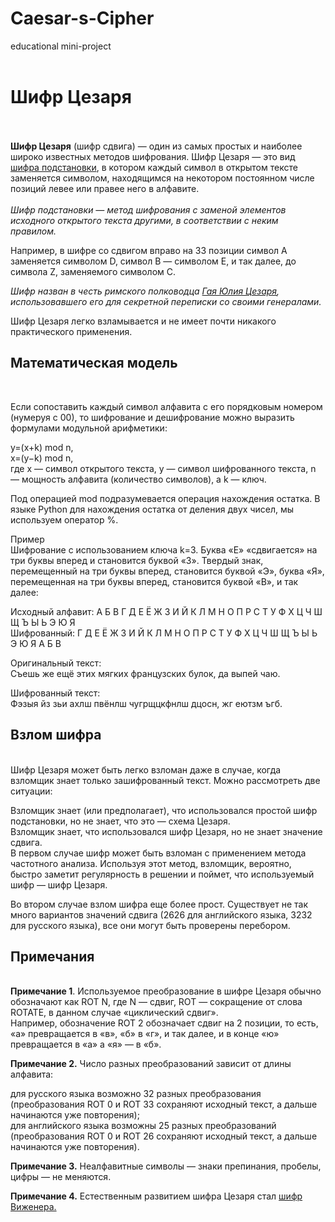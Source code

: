 # Caesar-s-Cipher
educational mini-project<br><br>

<h1><b>Шифр Цезаря</b></h1><br><br>
<b>Шифр Цезаря</b> (шифр сдвига) — один из самых простых и наиболее широко известных методов шифрования. Шифр Цезаря — это вид <a href='https://ru.wikipedia.org/wiki/Шифр_подстановки' target='_blank'>шифра подстановки</a>, в котором каждый символ в открытом тексте заменяется символом, находящимся на некотором постоянном числе позиций левее или правее него в алфавите.<br><br>
<i>Шифр подстановки — метод шифрования с заменой элементов исходного открытого текста другими, в соответствии с неким правилом.</i><br>

Например, в шифре со сдвигом вправо на 33 позиции символ A заменяется символом D, символ B — символом E, и так далее, до символа Z, заменяемого символом C.<br>

<i>Шифр назван в честь римского полководца <a href='https://ru.wikipedia.org/wiki/Гай_Юлий_Цезарь' target=_blank>Гая Юлия Цезаря</a>, использовавшего его для секретной переписки со своими генералами.</i><br>

Шифр Цезаря легко взламывается и не имеет почти никакого практического применения.<br>

<h2><b>Математическая модель</b></h2><br>

Если сопоставить каждый символ алфавита с его порядковым номером (нумеруя с 00), то шифрование и дешифрование можно выразить формулами модульной арифметики:<br>

y=(x+k) mod n, <br>
x=(y−k) mod n,<br>
где x — символ открытого текста, y — символ шифрованного текста, n — мощность алфавита (количество символов), а k — ключ.<br>

Под операцией mod подразумевается операция нахождения остатка. В языке Python для нахождения остатка от деления двух чисел, мы используем оператор %.<br>

Пример<br>
Шифрование с использованием ключа k=3. Буква «Е» «сдвигается» на три буквы вперед и становится буквой «З». Твердый знак, перемещенный на три буквы вперед, становится буквой «Э», буква «Я», перемещенная на три буквы вперед, становится буквой «В», и так далее:<br>

Исходный алфавит: А Б В Г Д Е Ё Ж З И Й К Л М Н О П Р С Т У Ф Х Ц Ч Ш Щ Ъ Ы Ь Э Ю Я<br>
Шифрованный:      Г Д Е Ё Ж З И Й К Л М Н О П Р С Т У Ф Х Ц Ч Ш Щ Ъ Ы Ь Э Ю Я А Б В<br>

Оригинальный текст:<br>
Съешь же ещё этих мягких французских булок, да выпей чаю.<br>

Шифрованный текст:<br>
Фэзыя йз зьи ахлш пвёнлш чугрщцкфнлш дцосн, жг еютзм ъгб.<br>

<h2><b>Взлом шифра</b></h2><br>
Шифр Цезаря может быть легко взломан даже в случае, когда взломщик знает только зашифрованный текст. Можно рассмотреть две ситуации:<br>

Взломщик знает (или предполагает), что использовался простой шифр подстановки, но не знает, что это — схема Цезаря.<br>
Взломщик знает, что использовался шифр Цезаря, но не знает значение сдвига.<br>
В первом случае шифр может быть взломан с применением метода частотного анализа. Используя этот метод, взломщик, вероятно, быстро заметит регулярность в решении и поймет, что используемый шифр — шифр Цезаря.<br>

Во втором случае взлом шифра еще более прост. Существует не так много вариантов значений сдвига (2626 для английского языка, 3232 для русского языка), все они могут быть проверены перебором.<br>

<h2>Примечания</h2><br>
<b>Примечание 1</b>. Используемое преобразование в шифре Цезаря обычно обозначают как ROT N, где N — сдвиг, ROT — сокращение от слова ROTATE, в данном случае «циклический сдвиг».<br> Например, обозначение ROT 2 обозначает сдвиг на 2 позиции, то есть, «а» превращается в «в», «б» в «г», и так далее, и в конце «ю» превращается в «а» а «я» — в «б».<br>

<b>Примечание 2.</b> Число разных преобразований зависит от длины алфавита:<br>

для русского языка возможно 32 разных преобразования (преобразования ROT 0 и ROT 33 сохраняют исходный текст, а дальше начинаются уже повторения);<br>
для английского языка возможны 25 разных преобразований (преобразования ROT 0 и ROT 26 сохраняют исходный текст, а дальше начинаются уже повторения).<br>

<b>Примечание 3.</b> Неалфавитные символы — знаки препинания, пробелы, цифры — не меняются.<br>

<b>Примечание 4.</b> Естественным развитием шифра Цезаря стал <a href='https://ru.wikipedia.org/wiki/Шифр_Виженера' target=_blank>шифр Виженера.</a><br>
